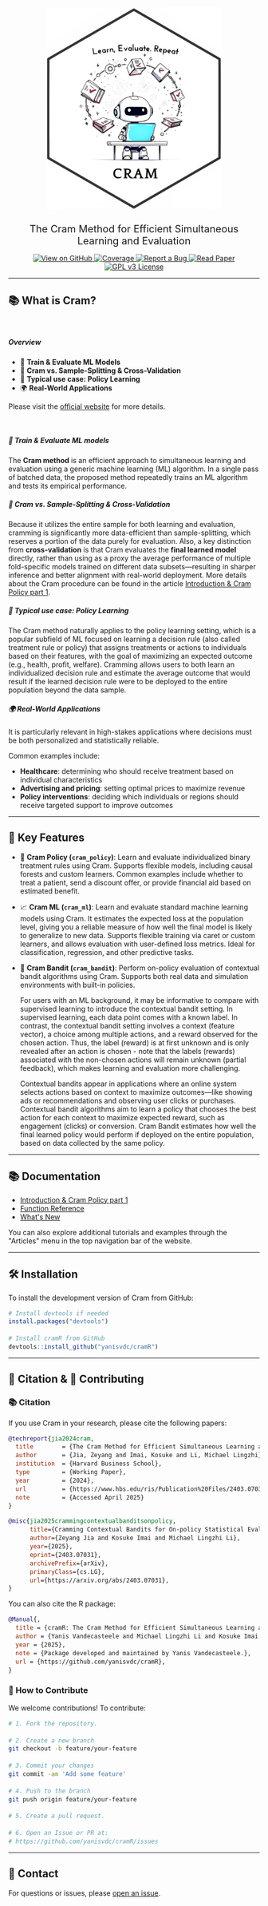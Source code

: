 
<div align="center">
  <img src="man/figures/cram_logo.png" alt="CRAM Logo" width="350" style="margin-bottom: 1.5rem;" />
  <p style="font-size: 1.25rem; max-width: 800px; margin: 0 auto;">
    The Cram Method for Efficient Simultaneous Learning and Evaluation
  </p>
</div>


<p align="center">
  <a href="https://github.com/yanisvdc/cramR">
    <img src="https://img.shields.io/badge/View%20on-GitHub-black?logo=github" alt="View on GitHub">
  </a>
  <a href="https://app.codecov.io/github/yanisvdc/cramR" > 
 <img src="https://codecov.io/github/yanisvdc/cramR/graph/badge.svg?token=7MX98QJ7Y0" alt="Coverage"/>
 </a>
  <a href="https://github.com/yanisvdc/cramR/issues">
    <img src="https://img.shields.io/badge/Report%20a%20Bug-red?logo=bugatti" alt="Report a Bug">
  </a>
  <a href="https://www.hbs.edu/ris/Publication%20Files/2403.07031v1_a83462e0-145b-4675-99d5-9754aa65d786.pdf">
    <img src="https://img.shields.io/badge/Read%20Paper-blue?logo=bookstack" alt="Read Paper">
  </a>
  <a href="https://www.gnu.org/licenses/gpl-3.0">
    <img src="https://img.shields.io/badge/License-GPLv3-brightgreen.svg" alt="GPL v3 License">
  </a>
</p>

---

## 📚 What is Cram?

<br>

##### Overview

- 🎯 **Train & Evaluate ML Models**
- 🔁  **Cram vs. Sample-Splitting & Cross-Validation**
- 🧠 **Typical use case: Policy Learning**
- 🌍 **Real-World Applications**

Please visit the [official website](https://yanisvdc.github.io/cramR/) for more details.

<br>

##### 🎯 Train & Evaluate ML models

The **Cram method** is an efficient approach to simultaneous learning and evaluation using a generic machine learning (ML) algorithm. 
In a single pass of batched data, the proposed method repeatedly trains an ML algorithm and tests its empirical performance.

##### 🔁 Cram vs. Sample-Splitting & Cross-Validation

Because it utilizes the entire sample for both learning and evaluation, cramming is significantly more data-efficient than sample-splitting, which reserves a portion of the data purely for evaluation.
Also, a key distinction from **cross-validation** is that Cram evaluates the **final learned model** directly, rather than using as a proxy the average performance of multiple fold-specific models trained on different data subsets—resulting in sharper inference and better alignment with real-world deployment.
More details about the Cram procedure can be found in the article [Introduction & Cram Policy part 1](https://yanisvdc.github.io/cramR/articles/cram_policy_part_1.html).

##### 🧠 Typical use case: Policy Learning

The Cram method naturally applies to the policy learning setting, which is a popular subfield of ML focused on learning a decision rule (also called treatment rule or policy) that assigns treatments or actions to individuals based on their features, with the goal of maximizing an expected outcome (e.g., health, profit, welfare).
Cramming allows users to both learn an individualized decision rule and estimate the average outcome that would result if the learned decision rule were to be deployed to the entire population beyond the data sample.

##### 🌍 Real-World Applications

It is particularly relevant in high-stakes applications where decisions must be both personalized and statistically reliable.

Common examples include:

- **Healthcare**: determining who should receive treatment based on individual characteristics  
- **Advertising and pricing**: setting optimal prices to maximize revenue  
- **Policy interventions**: deciding which individuals or regions should receive targeted support to improve outcomes

---

## 🎯 Key Features

- 🧠 **Cram Policy (`cram_policy`)**: Learn and evaluate individualized binary treatment rules using Cram. Supports flexible models, including causal forests and custom learners. Common examples include whether to treat a patient, send a discount offer, or provide financial aid based on estimated benefit.

- 📈 **Cram ML (`cram_ml`)**: Learn and evaluate standard machine learning models using Cram. It estimates the expected loss at the population level, giving you a reliable measure of how well the final model is likely to generalize to new data. Supports flexible training via caret or custom learners, and allows evaluation with user-defined loss metrics. Ideal for classification, regression, and other predictive tasks.

- 🎰 **Cram Bandit (`cram_bandit`)**: Perform on-policy evaluation of contextual bandit algorithms using Cram. Supports both real data and simulation environments with built-in policies. 

  For users with an ML background, it may be informative to compare with supervised learning to introduce the contextual bandit setting. In supervised learning, each data point comes with a known label. 
  In contrast, the contextual bandit setting involves a context (feature vector), a choice among multiple actions, and a reward observed for the chosen action. 
  Thus, the label (reward) is at first unknown and is only revealed after an action is chosen - note that the labels (rewards) associated with the non-chosen actions will remain unknown (partial feedback), which makes learning and evaluation more challenging. 
  
  Contextual bandits appear in applications where an online system selects actions based on context to maximize outcomes—like showing ads or recommendations and observing user clicks or purchases. Contextual bandit algorithms aim to learn a policy that chooses the best action for each context to maximize expected reward, such as engagement (clicks) or conversion. 
  Cram Bandit estimates how well the final learned policy would perform if deployed on the entire population, based on data collected by the same policy.

---

## 📚 Documentation
- [Introduction & Cram Policy part 1](https://yanisvdc.github.io/cramR/articles/cram_policy_part_1.html)
- [Function Reference](https://yanisvdc.github.io/cramR/reference/index.html)
- [What's New](https://yanisvdc.github.io/cramR/news/index.html)

You can also explore additional tutorials and examples through the "Articles" menu in the top navigation bar of the website.

---

## 🛠️ Installation

To install the development version of Cram from GitHub:
```r
# Install devtools if needed
install.packages("devtools")

# Install cramR from GitHub
devtools::install_github("yanisvdc/cramR")
```

---

## 📄 Citation & 🤝 Contributing

### 📚 Citation
If you use Cram in your research, please cite the following papers:

```bibtex
@techreport{jia2024cram,
  title        = {The Cram Method for Efficient Simultaneous Learning and Evaluation},
  author       = {Jia, Zeyang and Imai, Kosuke and Li, Michael Lingzhi},
  institution  = {Harvard Business School},
  type         = {Working Paper},
  year         = {2024},
  url          = {https://www.hbs.edu/ris/Publication%20Files/2403.07031v1_a83462e0-145b-4675-99d5-9754aa65d786.pdf},
  note         = {Accessed April 2025}
}

```

```bibtex
@misc{jia2025crammingcontextualbanditsonpolicy,
      title={Cramming Contextual Bandits for On-policy Statistical Evaluation}, 
      author={Zeyang Jia and Kosuke Imai and Michael Lingzhi Li},
      year={2025},
      eprint={2403.07031},
      archivePrefix={arXiv},
      primaryClass={cs.LG},
      url={https://arxiv.org/abs/2403.07031}, 
}
```

You can also cite the R package:

```bibtex
@Manual{,
  title = {cramR: The Cram Method for Efficient Simultaneous Learning and Evaluation},
  author = {Yanis Vandecasteele and Michael Lingzhi Li and Kosuke Imai and Zeyang Jia and Longlin Wang},
  year = {2025},
  note = {Package developed and maintained by Yanis Vandecasteele.},
  url = {https://github.com/yanisvdc/cramR},
}
```

### 🤝 How to Contribute
We welcome contributions! To contribute:

```bash
# 1. Fork the repository.

# 2. Create a new branch
git checkout -b feature/your-feature

# 3. Commit your changes
git commit -am 'Add some feature'

# 4. Push to the branch
git push origin feature/your-feature

# 5. Create a pull request.

# 6. Open an Issue or PR at:
# https://github.com/yanisvdc/cramR/issues
```

---

## 📧 Contact
For questions or issues, please [open an issue](https://github.com/yanisvdc/cramR/issues).
